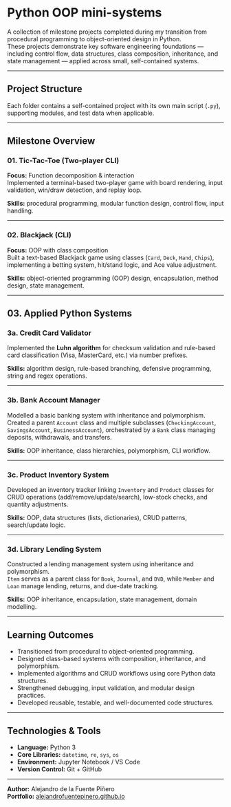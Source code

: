 # Python OOP mini-systems

A collection of milestone projects completed during my transition from procedural programming to object-oriented design in Python.  
These projects demonstrate key software engineering foundations — including control flow, data structures, class composition, inheritance, and state management — applied across small, self-contained systems.

---

## Project Structure
Each folder contains a self-contained project with its own main script (`.py`), supporting modules, and test data when applicable.


---

## Milestone Overview

### **01. Tic-Tac-Toe (Two-player CLI)**
**Focus:** Function decomposition & interaction  
Implemented a terminal-based two-player game with board rendering, input validation, win/draw detection, and replay loop.

**Skills:** procedural programming, modular function design, control flow, input handling.

---

### **02. Blackjack (CLI)**
**Focus:** OOP with class composition  
Built a text-based Blackjack game using classes (`Card`, `Deck`, `Hand`, `Chips`), implementing a betting system, hit/stand logic, and Ace value adjustment.

**Skills:** object-oriented programming (OOP) design, encapsulation, method design, state management.

---

## 03. Applied Python Systems

### **3a. Credit Card Validator**
Implemented the **Luhn algorithm** for checksum validation and rule-based card classification (Visa, MasterCard, etc.) via number prefixes.

**Skills:** algorithm design, rule-based branching, defensive programming, string and regex operations.

---

### **3b. Bank Account Manager**
Modelled a basic banking system with inheritance and polymorphism.  
Created a parent `Account` class and multiple subclasses (`CheckingAccount`, `SavingsAccount`, `BusinessAccount`), orchestrated by a `Bank` class managing deposits, withdrawals, and transfers.

**Skills:** OOP inheritance, class hierarchies, polymorphism, CLI workflow.

---

### **3c. Product Inventory System**
Developed an inventory tracker linking `Inventory` and `Product` classes for CRUD operations (add/remove/update/search), low-stock checks, and quantity adjustments.

**Skills:** OOP, data structures (lists, dictionaries), CRUD patterns, search/update logic.

---

### **3d. Library Lending System**
Constructed a lending management system using inheritance and polymorphism.  
`Item` serves as a parent class for `Book`, `Journal`, and `DVD`, while `Member` and `Loan` manage lending, returns, and due-date tracking.

**Skills:** OOP inheritance, encapsulation, state management, domain modelling.

---

## Learning Outcomes
- Transitioned from procedural to object-oriented programming.
- Designed class-based systems with composition, inheritance, and polymorphism.
- Implemented algorithms and CRUD workflows using core Python data structures.
- Strengthened debugging, input validation, and modular design practices.
- Developed reusable, testable, and well-documented code structures.

---

## Technologies & Tools
- **Language:** Python 3  
- **Core Libraries:** `datetime`, `re`, `sys`, `os`  
- **Environment:** Jupyter Notebook / VS Code  
- **Version Control:** Git + GitHub  


---

**Author:** Alejandro de la Fuente Piñero  
**Portfolio:** [alejandrofuentepinero.github.io](https://alejandrofuentepinero.github.io/datascience/) 


